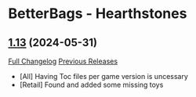 # BetterBags - Hearthstones

## [1.13](https://github.com/Myrroddin/betterbags-hearthstones/tree/1.13) (2024-05-31)
[Full Changelog](https://github.com/Myrroddin/betterbags-hearthstones/compare/1.12...1.13) [Previous Releases](https://github.com/Myrroddin/betterbags-hearthstones/releases)

- [All] Having Toc files per game version is uncessary  
- [Retail] Found and added some missing toys  

